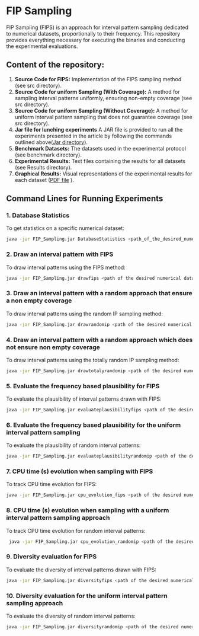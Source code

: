 # FIP Sampling

FIP Sampling (FIPS) is an approach for interval pattern sampling dedicated to numerical datasets, proportionally to their frequency. This repository provides everything necessary for executing the binaries and conducting the experimental evaluations.

## Content of the repository:
1. **Source Code for FIPS:** Implementation of the FIPS sampling method (see src directory).
2. **Source Code for uniform Sampling (With Coverage):** A method for sampling interval patterns uniformly, ensuring non-empty coverage (see src directory).
3. **Source Code for uniform Sampling (Without Coverage):** A method for uniform interval pattern sampling that does not guarantee coverage (see src directory).
4. **Jar file for lunching experiments** A JAR file is provided to run all the experiments presented in the article by following the commands outlined above([Jar directory]([https://anonymous.4open.science/r/EGC2025-8153/FIP_Sampling.jar](https://github.com/djawed-bkh/FIP-Sampling/blob/master/FIP_Sampling.jar))). 
5. **Benchmark Datasets:** The datasets used in the experimental protocol (see benchmark directory).
6. **Experimental Results:** Text files containing the results for all datasets (see Results directory).
7. **Graphical Results:** Visual representations of the experimental results for each dataset ([PDF file](https://github.com/djawed-bkh/FIP-Sampling/blob/master/FIPS_Supplementary_Material.pdf) ).




## Command Lines for Running Experiments

### 1. Database Statistics
To get statistics on a specific numerical dataset:

```bash
java -jar FIP_Sampling.jar DatabaseStatistics <path_of_the_desired_numerical_dataset>
```

### 2. Draw an interval pattern with FIPS
To draw interval patterns using the FIPS method:
```bash
java -jar FIP_Sampling.jar drawfips <path of the desired numerical dataset>
```


### 3.  Draw an interval pattern with a random approach that ensure a non empty coverage
To draw interval patterns using the random IP sampling method:
```bash
java -jar FIP_Sampling.jar drawrandomip <path of the desired numerical dataset>
```


### 4. Draw an interval pattern with a random approach which does not ensure non empty coverage
To draw interval patterns using the totally random IP sampling method:
```bash
java -jar FIP_Sampling.jar drawtotalyrandomip <path of the desired numerical dataset>
```

### 5. Evaluate the frequency based plausibility for FIPS
To evaluate the plausibility of interval patterns drawn with FIPS:
```bash
java -jar FIP_Sampling.jar evaluateplausibilityfips <path of the desired numerical dataset> <Number of Interval patterns (fixed to 100 000 in the paper)> <Number of randomised databases (fixed to 10 in the paper) > <Minimum frequency threshold (between 0.0 and 1.0)> <Maximum frequency threshold(between 0.0 and 1.0)>
```

### 6. Evaluate the frequency based plausibility for the uniform interval pattern sampling
To evaluate the plausibility of random interval patterns:
```bash
java -jar FIP_Sampling.jar evaluateplausibilityrandomip <path of the desired numerical dataset> <Number of Interval patterns (fixed to 100 000 in the paper)> <Number of randomised databases (fixed to 10 in the paper)> <Minimum frequency threshold(between 0.0 and 1.0)> <Maximum frequency threshold(between 0.0 and 1.0)>
```

### 7. CPU time (s)  evolution when sampling with FIPS
To track CPU time evolution for FIPS:
```bash
java -jar FIP_Sampling.jar cpu_evolution_fips <path of the desired numerical dataset> <Number of interval pattern desired (fixed to 500 in the paper)> <Path for the output results>
```

### 8. CPU time (s)  evolution when sampling with a uniform interval pattern sampling approach
To track CPU time evolution for random interval patterns:
```bash
 java -jar FIP_Sampling.jar cpu_evolution_randomip <path of the desired numerical dataset> <Number of Interval patterns (fixed to 500 in the paper)>
```

### 9. Diversity evaluation for FIPS
To evaluate the diversity of interval patterns drawn with FIPS:
```bash
java -jar FIP_Sampling.jar diversityfips <path of the desired numerical dataset> <Number of Interval patterns (10 000 fixed to 100 000 in the paper)>
```



### 10. Diversity evaluation for the uniform interval pattern sampling approach
To evaluate the diversity of random interval patterns:
```bash
java -jar FIP_Sampling.jar diversityrandomip <path of the desired numerical dataset> <Number of Interval patterns (10 000 fixed to 100 000 in the paper)>
```
